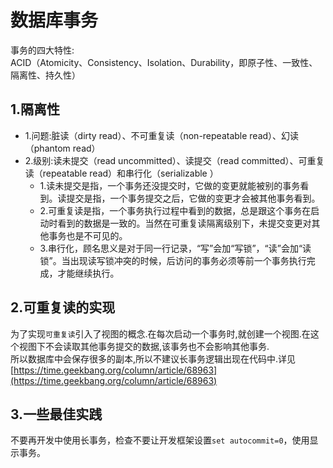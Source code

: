 # 数据库事务

事务的四大特性:<br>
ACID（Atomicity、Consistency、Isolation、Durability，即原子性、一致性、隔离性、持久性）

## 1.隔离性

- 1.问题:脏读（dirty read）、不可重复读（non-repeatable read）、幻读（phantom read）
- 2.级别:读未提交（read uncommitted）、读提交（read committed）、可重复读（repeatable read）和串行化（serializable ）
    - 1.读未提交是指，一个事务还没提交时，它做的变更就能被别的事务看到。读提交是指，一个事务提交之后，它做的变更才会被其他事务看到。
    - 2.可重复读是指，一个事务执行过程中看到的数据，总是跟这个事务在启动时看到的数据是一致的。当然在可重复读隔离级别下，未提交变更对其他事务也是不可见的。
    - 3.串行化，顾名思义是对于同一行记录，“写”会加“写锁”，“读”会加“读锁”。当出现读写锁冲突的时候，后访问的事务必须等前一个事务执行完成，才能继续执行。

## 2.可重复读的实现
为了实现``可重复读``引入了视图的概念.在每次启动一个事务时,就创建一个视图.在这个视图下不会读取其他事务提交的数据,该事务也不会影响其他事务.<br>
所以数据库中会保存很多的副本,所以不建议长事务逻辑出现在代码中.详见[https://time.geekbang.org/column/article/68963](https://time.geekbang.org/column/article/68963)<br>

## 3.一些最佳实践
不要再开发中使用长事务，检查不要让开发框架设置``set autocommit=0``，使用显示事务。<br>